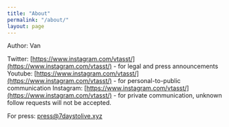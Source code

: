 ```yaml
---
title: "About"
permalink: "/about/"
layout: page
---
```


Author: Van

Twitter: [https://www.instagram.com/vtasst/](https://www.instagram.com/vtasst/) - for legal and press announcements
Youtube: [https://www.instagram.com/vtasst/](https://www.instagram.com/vtasst/) - for personal-to-public communication
Instagram: [https://www.instagram.com/vtasst/](https://www.instagram.com/vtasst/) - for private communication, unknown follow requests will not be accepted.
 
For press: [press@7daystolive.xyz](mailto:press@7daystolive.xyz)